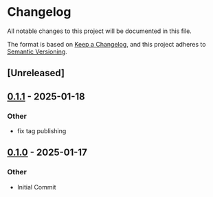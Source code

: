# Changelog

All notable changes to this project will be documented in this file.

The format is based on [Keep a Changelog](https://keepachangelog.com/en/1.0.0/),
and this project adheres to [Semantic Versioning](https://semver.org/spec/v2.0.0.html).

## [Unreleased]

## [0.1.1](https://github.com/BSchneppe/einvoice-rs/compare/v0.1.0...v0.1.1) - 2025-01-18

### Other

- fix tag publishing

## [0.1.0](https://github.com/BSchneppe/einvoice-rs/releases/tag/v0.1.0) - 2025-01-17

### Other

- Initial Commit
